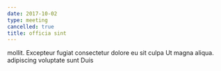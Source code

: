 ```yaml
---
date: 2017-10-02
type: meeting
cancelled: true
title: officia sint
---
```

mollit. Excepteur fugiat consectetur dolore eu sit culpa Ut magna aliqua. adipiscing voluptate sunt Duis